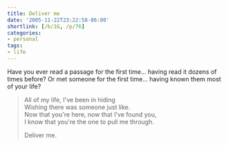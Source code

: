 ```yaml
---
title: Deliver me
date: '2005-11-22T23:22:58-06:00'
shortlink: [/b/1G, /p/76]
categories:
- personal
tags:
- life
---
```

Have you ever read a passage for the first time... having read it dozens of times before?  Or met someone for the first
time... having known them most of your life?

> All of my life, I've been in hiding<br>
> Wishing there was someone just like.<br>
> Now that you're here, now that I've found you,<br>
> I know that you're the one to pull me through.
>
> Deliver me.
